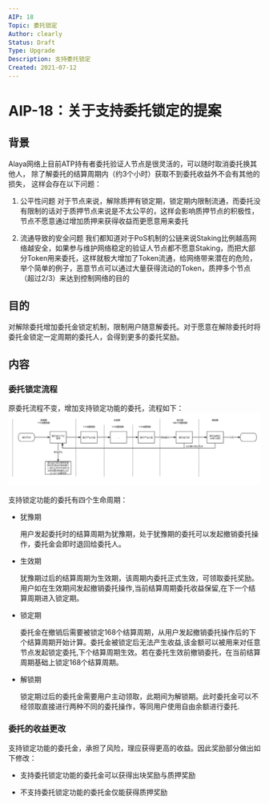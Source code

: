 ```yaml
---
AIP: 18
Topic: 委托锁定
Author: clearly
Status: Draft 
Type: Upgrade
Description: 支持委托锁定
Created: 2021-07-12
---
```


# AIP-18：关于支持委托锁定的提案

## 背景
Alaya网络上目前ATP持有者委托验证人节点是很灵活的，可以随时取消委托换其他人， 除了解委托的结算周期内（约3个小时）获取不到委托收益外不会有其他的损失， 这样会存在以下问题：

1. 公平性问题
对于节点来说，解除质押有锁定期，锁定期内限制流通，而委托没有限制的话对于质押节点来说是不太公平的，这样会影响质押节点的积极性，节点不愿意通过增加质押来获得收益而更愿意用来委托

2. 流通导致的安全问题
我们都知道对于PoS机制的公链来说Staking比例越高网络越安全，如果参与维护网络稳定的验证人节点都不愿意Staking，而把大部分Token用来委托，这样就极大增加了Token流通，给网络带来潜在的危险，举个简单的例子，恶意节点可以通过大量获得流动的Token，质押多个节点（超过2/3）来达到控制网络的目的


## 目的
对解除委托增加委托金锁定机制，限制用户随意解委托。对于愿意在解除委托时将委托金锁定一定周期的委托人，会得到更多的委托奖励。

## 内容

### 委托锁定流程
原委托流程不变，增加支持锁定功能的委托，流程如下：
![委托锁定](./images/委托锁定-ch.png "委托锁定流程")

支持锁定功能的委托有四个生命周期：

- 犹豫期

  用户发起委托时的结算周期为犹豫期，处于犹豫期的委托可以发起撤销委托操作，委托金会即时退回给委托人。

- 生效期

  犹豫期过后的结算周期为生效期，该周期内委托正式生效，可领取委托奖励。用户如在生效期间发起撤销委托操作,当前结算周期委托收益保留,在下一个结算周期进入锁定期。

- 锁定期

  委托金在撤销后需要被锁定168个结算周期，从用户发起撤销委托操作后的下个结算周期开始计算。委托金被锁定后无法产生收益,该金额可以被用来对任意节点发起锁定委托,下个结算周期生效。若在委托生效前撤销委托，在当前结算周期基础上锁定168个结算周期。

- 解锁期

  锁定期过后的委托金需要用户主动领取，此期间为解锁期。此时委托金可以不经领取直接进行两种不同的委托操作，等同用户使用自由余额进行委托.


### 委托的收益更改

支持锁定功能的委托金，承担了风险，理应获得更高的收益。因此奖励部分做出如下修改：

- 支持委托锁定功能的委托金可以获得出块奖励与质押奖励

- 不支持委托锁定功能的委托金仅能获得质押奖励





